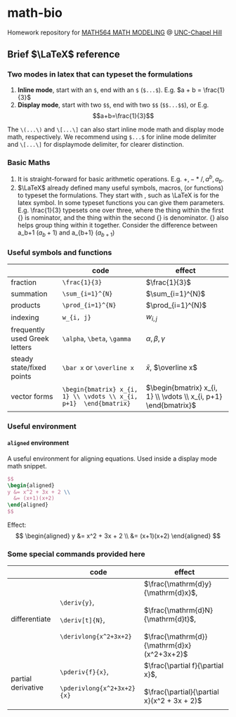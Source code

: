 # math-bio

Homework repository for [MATH564 MATH MODELING](https://www.coursicle.com/unc/courses/MATH/564/) @ [UNC-Chapel Hill](https://www.unc.edu/)

## Brief $\LaTeX$ reference

### Two modes in latex that can typeset the formulations

1. **Inline mode**, start with an `$`, end with an `$` (`$...$`). E.g. $a + b = \frac{1}{3}$
2. **Display mode**, start with two `$$`, end with two `$$` (`$$...$$`), or  E.g. $$a+b=\frac{1}{3}$$

The `\(...\)` and `\[...\]` can also start inline mode math and display mode math, respectively. We recommend using `$...$` for inline mode delimiter and `\[...\]` for displaymode delimiter, for clearer distinction.

### Basic Maths

1. It is straight-forward for basic arithmetic operations. E.g. $+, - * /, a^b, a_b$.
2. $\LaTeX$ already defined many useful symbols, macros, (or functions) to typeset the formulations. They start with \, such as \LaTeX is for the latex symbol. In some typeset functions you can give them parameters. E.g. \frac{1}{3} typesets one over three, where the thing within the first {} is nominator, and the thing within the second {} is denominator. {} also helps group thing within it together. Consider the difference between a\_b+1 ($a_b+1$) and a\_{b+1} ($a_{b+1}$)

### Useful symbols and functions

|                               | code                                                              | effect                                                           |
| ----------------------------- | ----------------------------------------------------------------- | ---------------------------------------------------------------- |
| fraction                      | `\frac{1}{3}`                                                     | $\frac{1}{3}$                                                    |
| summation                     | `\sum_{i=1}^{N}`                                                  | $\sum_{i=1}^{N}$                                                 |
| products                      | `\prod_{i=1}^{N}`                                                 | $\prod_{i=1}^{N}$                                                |
| indexing                      | `w_{i, j}`                                                        | $w_{i, j}$                                                       |
| frequently used Greek letters | `\alpha`, `\beta`, `\gamma`                                       | $\alpha, \beta, \gamma$                                          |
| steady state/fixed points     | `\bar x` or `\overline x`                                         | $\bar x$, $\overline x$                                          |
| vector forms                  | `\begin{bmatrix} x_{i, 1} \\ \vdots \\ x_{i, p+1}  \end{bmatrix}` | $\begin{bmatrix} x_{i, 1} \\ \vdots \\ x_{i, p+1} \end{bmatrix}$ |

### Useful environment

#### `aligned` environment

A useful environment for aligning equations. Used inside a display mode math snippet.

```latex
$$
\begin{aligned}
y &= x^2 + 3x + 2 \\
  &= (x+1)(x+2)
\end{aligned}
$$
```

Effect:
$$
\begin{aligned}
y &= x^2 + 3x + 2 \\
  &= (x+1)(x+2)
\end{aligned}
$$

### Some special commands provided here

|                    | code                                                                 | effect                                                                                                                           |
| ------------------ | -------------------------------------------------------------------- | -------------------------------------------------------------------------------------------------------------------------------- |
| differentiate      | `\deriv{y}`, <br><br> `\deriv[t]{N}`, <br><br>`\derivlong{x^2+3x+2}` | $\frac{\mathrm{d}y}{\mathrm{d}x}$, <br><br>$\frac{\mathrm{d}N}{\mathrm{d}t}$, <br><br>$\frac{\mathrm{d}}{\mathrm{d}x}(x^2+3x+2)$ |
| partial derivative | `\pderiv{f}{x}`, <br><br>`\pderivlong{x^2+3x+2}{x}`                  | $\frac{\partial f}{\partial x}$, <br><br>$\frac{\partial}{\partial x}(x^2 + 3x + 2)$                                             |
|                    |
